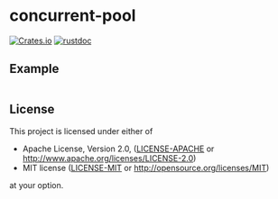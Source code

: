 # concurrent-pool

[![Crates.io](https://img.shields.io/crates/v/concurrent-pool.svg)](https://crates.io/crates/concurrent-pool)
[![rustdoc](https://img.shields.io/badge/Doc-concurrent_pool-green.svg)](https://docs.rs/concurrent-pool/)



## Example


```rust

```

## License

This project is licensed under either of

 * Apache License, Version 2.0, ([LICENSE-APACHE](LICENSE-APACHE) or
   http://www.apache.org/licenses/LICENSE-2.0)
 * MIT license ([LICENSE-MIT](LICENSE-MIT) or
   http://opensource.org/licenses/MIT)

at your option.